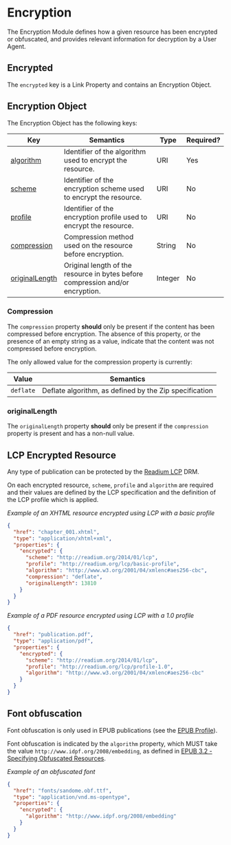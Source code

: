# Encryption 

The Encryption Module defines how a given resource has been encrypted or obfuscated, and provides relevant information for decryption by a User Agent.

## Encrypted

The `encrypted` key is a Link Property and contains an Encryption Object.

## Encryption Object

The Encryption Object has the following keys:

| Key   | Semantics | Type     | Required? |
| ----- | --------- | -------- | --------- |
| [algorithm](#algorithm)  | Identifier of the algorithm used to encrypt the resource.  | URI  | Yes |
| [scheme](#scheme)  | Identifier of the encryption scheme used to encrypt the resource.  | URI  | No |
| [profile](#profile)  | Identifier of the encryption profile used to encrypt the resource.  | URI  | No |
| [compression](#compression)  | Compression method used on the resource before encryption. | String | No |
| [originalLength](#originalLength)  | Original length of the resource in bytes before compression and/or encryption. | Integer  | No |

### Compression 

The `compression` property <strong class="rfc">should</strong> only be present if the content has been compressed before encryption. The absence of this property, or the presence of an empty string as a value, indicate that the content was not compressed before encryption.  

The only allowed value for the compression property is currently:

| Value     | Semantics |
| --------- | --------- | 
| `deflate` | Deflate algorithm, as defined by the Zip specification |

### originalLength

The `originalLength` property <strong class="rfc">should</strong> only be present if the `compression` property is present and has a non-null value. 


## LCP Encrypted Resource

Any type of publication can be protected by the [Readium LCP](https://readium.org/lcp-specs/releases/lcp/latest) DRM. 

On each encrypted resource, `scheme`, `profile` and `algorithm` are required and their values are defined by the LCP specification and the definition of the LCP profile which is applied.

*Example of an XHTML resource encrypted using LCP with a basic profile*

```json
{
  "href": "chapter_001.xhtml",
  "type": "application/xhtml+xml",
  "properties": {
    "encrypted": {
      "scheme": "http://readium.org/2014/01/lcp",
      "profile": "http://readium.org/lcp/basic-profile",
      "algorithm": "http://www.w3.org/2001/04/xmlenc#aes256-cbc",
      "compression": "deflate",
      "originalLength": 13810
    }
  }
}
```
*Example of a PDF resource encrypted using LCP with a 1.0 profile*

```json
{
  "href": "publication.pdf",
  "type": "application/pdf",
  "properties": {
    "encrypted": {
      "scheme": "http://readium.org/2014/01/lcp",
      "profile": "http://readium.org/lcp/profile-1.0",
      "algorithm": "http://www.w3.org/2001/04/xmlenc#aes256-cbc"
    }
  }
}
```

## Font obfuscation

Font obfuscation is only used in EPUB publications (see the [EPUB Profile](../profiles/epub.md)). 

Font obfuscation is indicated by the `algorithm` property, which MUST take the value `http://www.idpf.org/2008/embedding`, as defined in [EPUB 3.2 - Specifying Obfuscated Resources](https://www.w3.org/publishing/epub3/epub-ocf.html#obfus-specifying).

*Example of an obfuscated font*

```json
{
  "href": "fonts/sandome.obf.ttf",
  "type": "application/vnd.ms-opentype",
  "properties": {
    "encrypted": {
      "algorithm": "http://www.idpf.org/2008/embedding"
    }
  }
}
```
